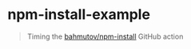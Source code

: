 # npm-install-example
> Timing the [bahmutov/npm-install](https://github.com/bahmutov/npm-install) GitHub action

